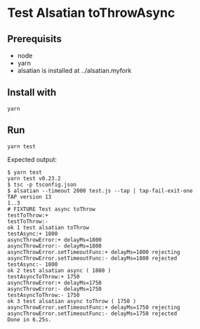 # Test Alsatian toThrowAsync

## Prerequisits
- node
- yarn
- alsatian is installed at ../alsatian.myfork 

## Install with
```
yarn
```
## Run
```
yarn test
```
Expected output:
```
$ yarn test
yarn test v0.23.2
$ tsc -p tsconfig.json
$ alsatian --timeout 2000 test.js --tap | tap-fail-exit-one 
TAP version 13
1..3
# FIXTURE Test async toThrow
testToThrow:+
testToThrow:-
ok 1 test alsatian toThrow
testAsync:+ 1800
asyncThrowError:+ delayMs=1800
asyncThrowError:- delayMs=1800
asyncThrowError.setTimeoutFunc:+ delayMs=1800 rejecting
asyncThrowError.setTimeoutFunc:- delayMs=1800 rejected
testAsync:- 1800
ok 2 test alsatian async ( 1800 )
testAsyncToThrow:+ 1750
asyncThrowError:+ delayMs=1750
asyncThrowError:- delayMs=1750
testAsyncToThrow:- 1750
ok 3 test alsatian async toThrow ( 1750 )
asyncThrowError.setTimeoutFunc:+ delayMs=1750 rejecting
asyncThrowError.setTimeoutFunc:- delayMs=1750 rejected
Done in 6.25s.
```
